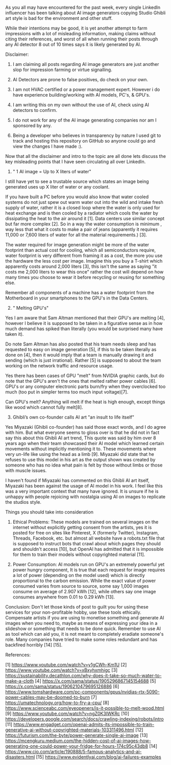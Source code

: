 As you all may have encountered for the past week, every single LinkedIn influencer has been talking about AI image generators copying Studio Ghibli art style is bad for the environment and other stuff. 

While their intentions may be good, it is yet another attempt to farm impressions with a lot of misleading information, making claims without citing their references, and worst of all when running their posts through any AI detector 8 out of 10 times says it is likely generated by AI. 



Disclaimer: 

1. I am claiming all posts regarding AI image generators are just another slop for impression farming or virtue signalling.

2. AI Detectors are prone to false positives, do check on your own.

3. I am not HVAC certified or a power management expert. However i do have experience building/working with AI models, PC's, & GPU's.

4. I am writing this on my own without the use of AI, check using AI detectors  to confirm.

5. I do not work for any of the AI image generating companies nor am I sponsored by any.

6. Being a developer who believes in transparency by nature I used git to track and hosting this repository on GitHub so anyone could go and view the changes I have made :). 



Now that all the disclaimer and intro to the topic are all done lets discuss the key misleading points that I have seen circulating all over LinkedIn.

1. " 1 AI image = Up to X liters of water"

I still have yet to see a trustable source which states an image being generated uses up X liter of water or any coolant. 

If you have built a PC before you would also know that water cooled systems do not just spew out warm water out into the wild and intake fresh supply of water, rather it is a closed loop where the water is only used for heat exchange and is then cooled by a radiator which cools the water by dissipating the heat to the air around it [1]. Data centers use similar concept but far more complex [2]. So in a way the water consumption is minimum , way less that what it costs to make a pair of jeans (apparently it requires 11,000 or 7,600 liters of water for all the material requirements.) [3]. 

The water required for image generation might be more of the water footprint than actual cost for cooling, which all semiconductors require, water footprint is very different from framing it as a cost, the more you use the hardware the less cost per image. Imagine this you buy a T-shirt which apparently costs around 2,000 liters [3], this isn't the same as saying "it costs me 2,000 liters to wear this once" rather the cost will depend on how many times you choose to wear it before recycling or reusing for something else.

Remember all components of a machine has a water footprint from the Motherboard in your smartphones to the GPU's in the Data Centers.

2. " Melting GPU's"

Yes I am aware that Sam Altman mentioned that their GPU's are melting [4], however I believe it is supposed to be taken in a figurative sense as in how much demand has spiked than literally (you would be surprised many have taken it). 

Do note Sam Altman has also posted that his team needs sleep and has requested to easy on image generation [5], if this to be taken literally as done on [4], then it would imply that a team is manually drawing it and sending (which is just irrational). Rather [5] is supposed to about the team working on the network traffic and resource usage.

Yes there has been cases of GPU "melt" from NVIDIA graphic cards, but do note that the GPU's aren't the ones that melted rather power cables [6]. GPU's or any computer electronic parts burn/fry when they overclocked too much (too put in simpler terms too much input voltage)[7]. 

Can GPU's melt?
Anything will melt if the heat is high enough, except things like wood which cannot fully melt[8]. 

3. Ghibli’s own co-founder calls AI art "an insult to life itself"

Yes Miyazaki (Ghibli co-founder) has said those exact words, and I do agree with him. 
But what everyone seems to gloss over is that he did not in fact say this about this Ghibli AI art trend, This quote was said by him over 8 years ago when their team showcased their AI model which learned certain movements without implicitly mentioning it to. These movements where very un-life like using the head as a limb [9]. Miyazaki did state that he refuses to use this model in his art as the output shown was created by someone who has no idea what pain is felt by those without limbs or those with muscle issues.

I haven't found if Miyazaki has commented on this Ghibli AI art itself, Miyazaki has been against the usage of AI model in his work. I feel like this was a very important context that many have ignored.
It is unsure if he is unhappy with people rejoicing with nostalgia using AI on images to replicate the studios style.



Things you should take into consideration

1. Ethical Problems:
These models are trained on several images on the internet without explicitly getting consent from the artists, yes it is posted for free on sites like Pinterest, X (formerly Twitter), Instagram, Threads, Facebook, etc. but almost all website have a robots.txt file that is supposed to instruct bots that crawl about which pages they should and shouldn't access [10], but OpenAI has admitted that it is impossible for them to train their models without copyrighted material [11].

2. Power Consumption:
AI models run on GPU's an extremely powerful yet power hungry component, It is true that each request for image requires a lot of power (depending on the model used) which is directly proportional to the carbon emission. While the exact value of power consumed varies from source to source, some say 1,000 images consume on average of 2.907 kWh [12], while others say one image consumes anywhere from 0.01 to 0.29 kWh [13].


Conclusion:
Don't let those kinds of post to guilt you for using these services for your non-profitable hobby, use these tools ethically. Compensate artists if you are using to monetise something and generate AI images when you need to, maybe as means of expressing your idea in a slideshow or something that needs to be done quick. Remember to use AI as tool which can aid you, it is not meant to completely eradiate someone's role. 
Many companies have tried to make some roles redundant and has backfired horribly [14] [15].


References:

[1] https://www.youtube.com/watch?v=y1gCWh-Km1U
[2] https://www.youtube.com/watch?v=xBxyhxmhigc
[3] https://sustainability.decathlon.com/why-does-it-take-so-much-water-to-make-a-cloth
[4] https://x.com/sama/status/1905296867145154688
[5] https://x.com/sama/status/1906210479695126886
[6] https://www.tomshardware.com/pc-components/gpus/nvidias-rtx-5090-power-cables-may-be-doomed-to-burn
[7] https://umatechnology.org/how-to-fry-a-cpu/
[8] https://www.scienceabc.com/eyeopeners/is-it-possible-to-melt-wood.html
[9] https://www.youtube.com/watch?v=ngZ0K3lWKRc
[10] https://developers.google.com/search/docs/crawling-indexing/robots/intro
[11] https://www.engadget.com/openai-admits-its-impossible-to-train-generative-ai-without-copyrighted-materials-103311496.html
[12] https://futurism.com/the-byte/power-generate-single-ai-image
[13] https://mcengkuru.medium.com/the-hidden-cost-of-ai-images-how-generating-one-could-power-your-fridge-for-hours-174c95c43db8
[14] https://www.cio.com/article/190888/5-famous-analytics-and-ai-disasters.html
[15] https://www.evidentlyai.com/blog/ai-failures-examples
